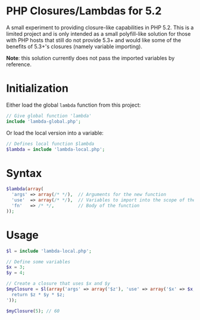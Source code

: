 # PHP Closures/Lambdas for 5.2

A small experiment to providing closure-like capabilities in PHP 5.2. This is
a limited project and is only intended as a small polyfill-like solution for
those with PHP hosts that still do not provide 5.3+ and would like some of the
benefits of 5.3+'s closures (namely variable importing).

**Note**: this solution currently does not pass the imported variables by
reference.

# Initialization

Either load the global `lambda` function from this project:

```php
// Give global function 'lambda'
include 'lambda-global.php';
```

Or load the local version into a variable:

```php
// Defines local function $lambda
$lambda = include 'lambda-local.php';
```

# Syntax

```php
$lambda(array(
  'args' => array(/* */),  // Arguments for the new function
  'use'  => array(/* */),  // Variables to import into the scope of the function
  'fn'   => /* */,         // Body of the function
));
```

# Usage

```php
$l = include 'lambda-local.php';

// Define some variables
$x = 3;
$y = 4;

// Create a closure that uses $x and $y
$myClosure = $l(array('args' => array('$z'), 'use' => array('$x' => $x, '$y' => $y), '
  return $z * $y * $z;
'));

$myClosure(5); // 60

```